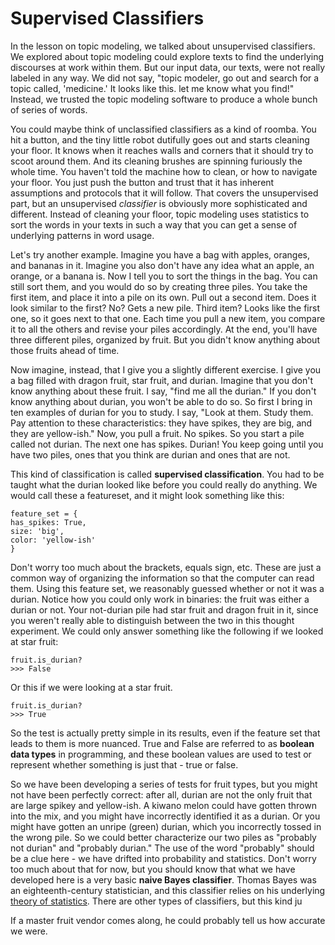 # Supervised Classifiers

In the lesson on topic modeling, we talked about unsupervised classifiers. We explored about topic modeling could explore texts to find the underlying discourses at work within them. But our input data, our texts, were not really labeled in any way. We did not say, "topic modeler, go out and search for a topic called, 'medicine.' It looks like this. let me know what you find!" Instead, we trusted the topic modeling software to produce a whole bunch of series of words. 

You could maybe think of unclassified classifiers as a kind of roomba. You hit a button, and the tiny little robot dutifully goes out and starts cleaning your floor. It knows when it reaches walls and corners that it should try to scoot around them. And its cleaning brushes are spinning furiously the whole time. You haven't told the machine how to clean, or how to navigate your floor. You just push the button and trust that it has inherent assumptions and protocols that it will follow. That covers the unsupervised part, but an unsupervised *classifier* is obviously more sophisticated and different. Instead of cleaning your floor, topic modeling uses statistics to sort the words in your texts in such a way that you can get a sense of underlying patterns in word usage. 

Let's try another example. Imagine you have a bag with apples, oranges, and bananas in it. Imagine you also don't have any idea what an apple, an orange, or a banana is. Now I tell you to sort the things in the bag. You can still sort them, and you would do so by creating three piles. You take the first item, and place it into a pile on its own. Pull out a second item. Does it look similar to the first? No? Gets a new pile. Third item? Looks like the first one, so it goes next to that one. Each time you pull a new item, you compare it to all the others and revise your piles accordingly. At the end, you'll have three different piles, organized by fruit. But you didn't know anything about those fruits ahead of time.

Now imagine, instead, that I give you a slightly different exercise. I give you a bag filled with dragon fruit, star fruit, and durian. Imagine that you don't know anything about these fruit. I say, "find me all the durian." If you don't know anything about durian, you won't be able to do so. So first I bring in ten examples of durian for you to study. I say, "Look at them. Study them. Pay attention to these characteristics: they have spikes, they are big, and they are yellow-ish." Now, you pull a fruit. No spikes. So you start a pile called not durian. The next one has spikes. Durian! You keep going until you have two piles, ones that you think are durian and ones that are not. 

This kind of classification is called **supervised classification**. You had to be taught what the durian looked like before you could really do anything. We would call these a featureset, and it might look something like this:

```
feature_set = {
has_spikes: True,
size: 'big',
color: 'yellow-ish'
}
```

Don't worry too much about the brackets, equals sign, etc. These are just a common way of organizing the information so that the computer can read them. Using this feature set, we reasonably guessed whether or not it was a durian. Notice how you could only work in binaries: the fruit was either a durian or not. Your not-durian pile had star fruit and dragon fruit in it, since you weren't really able to distinguish between the two in this thought experiment. We could only answer something like the following if we looked at star fruit: 

```
fruit.is_durian?
>>> False
```

Or this if we were looking at a star fruit.
```
fruit.is_durian?
>>> True
```
So the test is actually pretty simple in its results, even if the feature set that leads to them is more nuanced. True and False are referred to as **boolean data types** in programming, and these boolean values are used to test or represent whether something is just that - true or false. 

So we have been developing a series of tests for fruit types, but you might not have been perfectly correct: after all, durian are not the only fruit that are large spikey and yellow-ish. A kiwano melon could have gotten thrown into the mix, and you might have incorrectly identified it as a durian. Or you might have gotten an unripe (green) durian, which you incorrectly tossed in the wrong pile. So we could better characterize our two piles as "probably not durian" and "probably durian." The use of the word "probably" should be a clue here - we have drifted into probability and statistics. Don't worry too much about that for now, but you should know that what we have developed here is a very basic **naive Bayes classifier**. Thomas Bayes was an eighteenth-century statistician, and this classifier relies on his underlying [theory of statistics](https://en.wikipedia.org/wiki/Bayesian_statistics). There are other types of classifiers, but this kind ju

If a master fruit vendor comes along, he could probably tell us how accurate we were. 